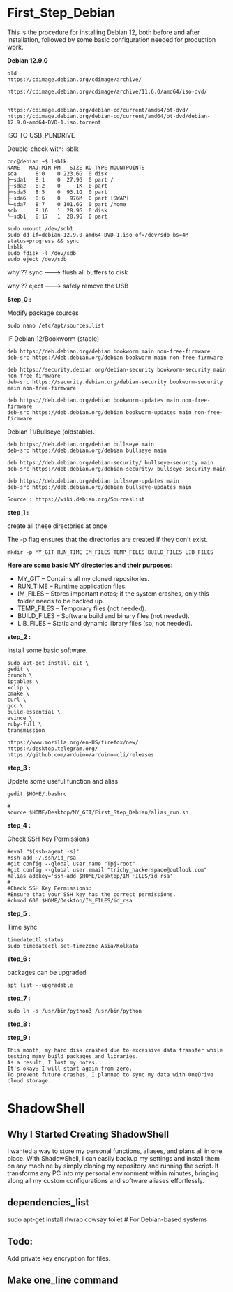 # First_Step_Debian
This is the procedure for installing Debian 12, both before and after installation, followed by some basic configuration needed for production work.


**Debian 12.9.0**

```
old
https://cdimage.debian.org/cdimage/archive/

https://cdimage.debian.org/cdimage/archive/11.6.0/amd64/iso-dvd/


https://cdimage.debian.org/debian-cd/current/amd64/bt-dvd/
https://cdimage.debian.org/debian-cd/current/amd64/bt-dvd/debian-12.9.0-amd64-DVD-1.iso.torrent

```

ISO TO USB_PENDRIVE


Double-check with: lsblk
```
cnc@debian:~$ lsblk
NAME   MAJ:MIN RM   SIZE RO TYPE MOUNTPOINTS
sda      8:0    0 223.6G  0 disk 
├─sda1   8:1    0  27.9G  0 part /
├─sda2   8:2    0     1K  0 part 
├─sda5   8:5    0  93.1G  0 part 
├─sda6   8:6    0   976M  0 part [SWAP]
└─sda7   8:7    0 101.6G  0 part /home
sdb      8:16   1  28.9G  0 disk 
└─sdb1   8:17   1  28.9G  0 part 

```


```
sudo umount /dev/sdb1
sudo dd if=debian-12.9.0-amd64-DVD-1.iso of=/dev/sdb bs=4M status=progress && sync
lsblk
sudo fdisk -l /dev/sdb
sudo eject /dev/sdb
```


why ?? sync  ---> flush all buffers to disk

why ?? eject ---> safely remove the USB








**Step_0 :**


Modify package sources


```
sudo nano /etc/apt/sources.list
```

IF Debian 12/Bookworm (stable)

```
deb https://deb.debian.org/debian bookworm main non-free-firmware
deb-src https://deb.debian.org/debian bookworm main non-free-firmware

deb https://security.debian.org/debian-security bookworm-security main non-free-firmware
deb-src https://security.debian.org/debian-security bookworm-security main non-free-firmware

deb https://deb.debian.org/debian bookworm-updates main non-free-firmware
deb-src https://deb.debian.org/debian bookworm-updates main non-free-firmware

```


Debian 11/Bullseye (oldstable). 


```
deb https://deb.debian.org/debian bullseye main
deb-src https://deb.debian.org/debian bullseye main

deb https://deb.debian.org/debian-security/ bullseye-security main
deb-src https://deb.debian.org/debian-security/ bullseye-security main

deb https://deb.debian.org/debian bullseye-updates main
deb-src https://deb.debian.org/debian bullseye-updates main

```


```
Source : https://wiki.debian.org/SourcesList
```



**step_1 :**

create all these directories at once

The -p flag ensures that the directories are created if they don't exist.


```
mkdir -p MY_GIT RUN_TIME IM_FILES TEMP_FILES BUILD_FILES LIB_FILES
```


**Here are some basic MY directories and their purposes:**

 -  MY_GIT – Contains all my cloned repositories.
 -  RUN_TIME – Runtime application files.
 -  IM_FILES – Stores important notes; if the system crashes, only this folder needs to be backed up.
 -  TEMP_FILES – Temporary files (not needed).
 -  BUILD_FILES – Software build and binary files (not needed).
 -  LIB_FILES – Static and dynamic library files (so, not needed).



**step_2 :**


Install some basic software.

```
sudo apt-get install git \
gedit \
crunch \
iptables \
xclip \
cmake \
curl \
gcc \
build-essential \
evince \
ruby-full \
transmission
```

```
https://www.mozilla.org/en-US/firefox/new/
https://desktop.telegram.org/
https://github.com/arduino/arduino-cli/releases
```






**step_3 :**

Update some useful function and alias

```
gedit $HOME/.bashrc
```


```
# 
source $HOME/Desktop/MY_GIT/First_Step_Debian/alias_run.sh
```

**step_4 :**

Check SSH Key Permissions


```
#eval "$(ssh-agent -s)"
#ssh-add ~/.ssh/id_rsa
#git config --global user.name "Tpj-root"
#git config --global user.email "trichy_hackerspace@outlook.com"
#alias addkey='ssh-add $HOME/Desktop/IM_FILES/id_rsa'
#
#Check SSH Key Permissions:
#Ensure that your SSH key has the correct permissions.
#chmod 600 $HOME/Desktop/IM_FILES/id_rsa
```




**step_5 :**

Time sync

```
timedatectl status
sudo timedatectl set-timezone Asia/Kolkata
```



**step_6 :**

packages can be upgraded

```
apt list --upgradable
```




**step_7 :**

```
sudo ln -s /usr/bin/python3 /usr/bin/python
```


**step_8 :**


**step_9 :**







```
This month, my hard disk crashed due to excessive data transfer while testing many build packages and libraries. 
As a result, I lost my notes. 
It's okay; I will start again from zero.
To prevent future crashes, I planned to sync my data with OneDrive cloud storage.
```


# ShadowShell

## Why I Started Creating ShadowShell

I wanted a way to store my personal functions, aliases, and plans all in one place. With ShadowShell, 
I can easily backup my settings and install them on any machine by simply cloning my repository and running the script. 
It transforms any PC into my personal environment within minutes, bringing along all my custom configurations and software aliases effortlessly.


## dependencies_list

sudo apt-get install rlwrap cowsay toilet  # For Debian-based systems


## Todo:

Add private key encryption for files.



## Make one_line command

```

```